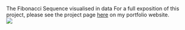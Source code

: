 The Fibonacci Sequence visualised in data
For a full exposition of this project, please see the project page [here](https://dominic-simpson.co.uk/portfolio/the-fibonacci-sequence) on my portfolio website. 
<br>
  <img src="https://dominic-simpson.co.uk/wp-content/uploads/2025/03/bothsunflowerimages_photoshop.jpg">
